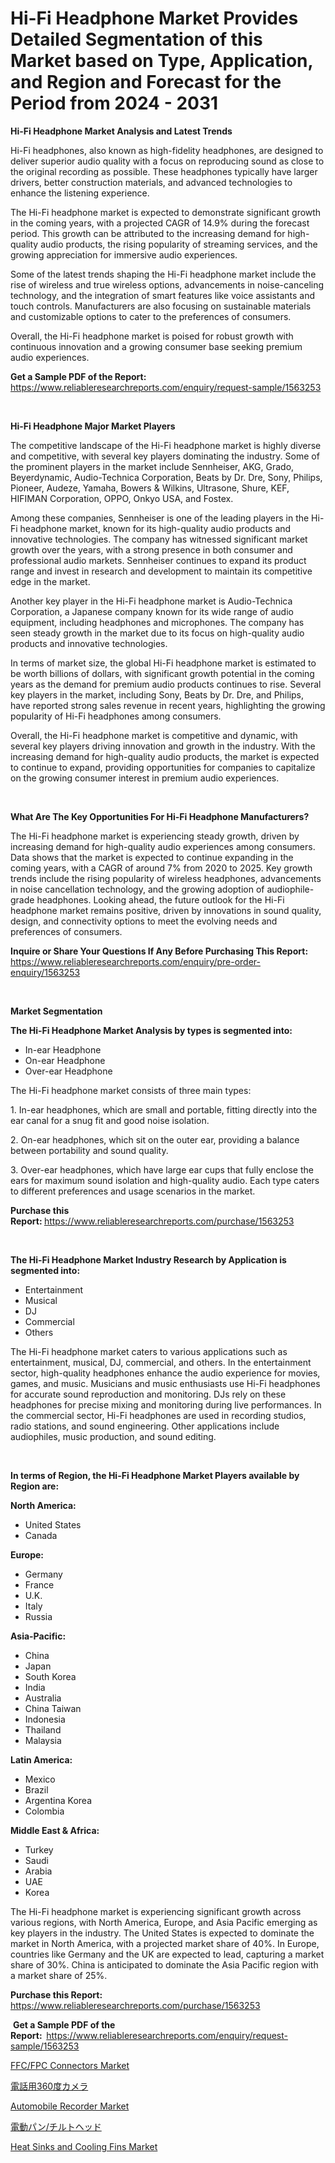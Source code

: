 <p><h1>Hi-Fi Headphone Market Provides Detailed Segmentation of this Market based on Type, Application, and Region and Forecast for the Period from 2024 - 2031</h1></p><p><strong>Hi-Fi Headphone Market Analysis and Latest Trends</strong></p>
<p><p>Hi-Fi headphones, also known as high-fidelity headphones, are designed to deliver superior audio quality with a focus on reproducing sound as close to the original recording as possible. These headphones typically have larger drivers, better construction materials, and advanced technologies to enhance the listening experience.</p><p>The Hi-Fi headphone market is expected to demonstrate significant growth in the coming years, with a projected CAGR of 14.9% during the forecast period. This growth can be attributed to the increasing demand for high-quality audio products, the rising popularity of streaming services, and the growing appreciation for immersive audio experiences.</p><p>Some of the latest trends shaping the Hi-Fi headphone market include the rise of wireless and true wireless options, advancements in noise-canceling technology, and the integration of smart features like voice assistants and touch controls. Manufacturers are also focusing on sustainable materials and customizable options to cater to the preferences of consumers.</p><p>Overall, the Hi-Fi headphone market is poised for robust growth with continuous innovation and a growing consumer base seeking premium audio experiences.</p></p>
<p><strong>Get a Sample PDF of the Report:&nbsp;</strong> <a href="https://www.reliableresearchreports.com/enquiry/request-sample/1563253">https://www.reliableresearchreports.com/enquiry/request-sample/1563253</a></p>
<p>&nbsp;</p>
<p><strong>Hi-Fi Headphone Major Market Players</strong></p>
<p><p>The competitive landscape of the Hi-Fi headphone market is highly diverse and competitive, with several key players dominating the industry. Some of the prominent players in the market include Sennheiser, AKG, Grado, Beyerdynamic, Audio-Technica Corporation, Beats by Dr. Dre, Sony, Philips, Pioneer, Audeze, Yamaha, Bowers & Wilkins, Ultrasone, Shure, KEF, HIFIMAN Corporation, OPPO, Onkyo USA, and Fostex.</p><p>Among these companies, Sennheiser is one of the leading players in the Hi-Fi headphone market, known for its high-quality audio products and innovative technologies. The company has witnessed significant market growth over the years, with a strong presence in both consumer and professional audio markets. Sennheiser continues to expand its product range and invest in research and development to maintain its competitive edge in the market.</p><p>Another key player in the Hi-Fi headphone market is Audio-Technica Corporation, a Japanese company known for its wide range of audio equipment, including headphones and microphones. The company has seen steady growth in the market due to its focus on high-quality audio products and innovative technologies.</p><p>In terms of market size, the global Hi-Fi headphone market is estimated to be worth billions of dollars, with significant growth potential in the coming years as the demand for premium audio products continues to rise. Several key players in the market, including Sony, Beats by Dr. Dre, and Philips, have reported strong sales revenue in recent years, highlighting the growing popularity of Hi-Fi headphones among consumers.</p><p>Overall, the Hi-Fi headphone market is competitive and dynamic, with several key players driving innovation and growth in the industry. With the increasing demand for high-quality audio products, the market is expected to continue to expand, providing opportunities for companies to capitalize on the growing consumer interest in premium audio experiences.</p></p>
<p>&nbsp;</p>
<p><strong>What Are The Key Opportunities For Hi-Fi Headphone Manufacturers?</strong></p>
<p><p>The Hi-Fi headphone market is experiencing steady growth, driven by increasing demand for high-quality audio experiences among consumers. Data shows that the market is expected to continue expanding in the coming years, with a CAGR of around 7% from 2020 to 2025. Key growth trends include the rising popularity of wireless headphones, advancements in noise cancellation technology, and the growing adoption of audiophile-grade headphones. Looking ahead, the future outlook for the Hi-Fi headphone market remains positive, driven by innovations in sound quality, design, and connectivity options to meet the evolving needs and preferences of consumers.</p></p>
<p><strong>Inquire or Share Your Questions If Any Before Purchasing This Report:</strong> <a href="https://www.reliableresearchreports.com/enquiry/pre-order-enquiry/1563253">https://www.reliableresearchreports.com/enquiry/pre-order-enquiry/1563253</a></p>
<p>&nbsp;</p>
<p><strong>Market Segmentation</strong></p>
<p><strong>The Hi-Fi Headphone Market Analysis by types is segmented into:</strong></p>
<p><ul><li>In-ear Headphone</li><li>On-ear Headphone</li><li>Over-ear Headphone</li></ul></p>
<p><p>The Hi-Fi headphone market consists of three main types: </p><p>1. In-ear headphones, which are small and portable, fitting directly into the ear canal for a snug fit and good noise isolation. </p><p>2. On-ear headphones, which sit on the outer ear, providing a balance between portability and sound quality. </p><p>3. Over-ear headphones, which have large ear cups that fully enclose the ears for maximum sound isolation and high-quality audio. Each type caters to different preferences and usage scenarios in the market.</p></p>
<p><strong>Purchase this Report:&nbsp;</strong><a href="https://www.reliableresearchreports.com/purchase/1563253">https://www.reliableresearchreports.com/purchase/1563253</a></p>
<p>&nbsp;</p>
<p><strong>The Hi-Fi Headphone Market Industry Research by Application is segmented into:</strong></p>
<p><ul><li>Entertainment</li><li>Musical</li><li>DJ</li><li>Commercial</li><li>Others</li></ul></p>
<p><p>The Hi-Fi headphone market caters to various applications such as entertainment, musical, DJ, commercial, and others. In the entertainment sector, high-quality headphones enhance the audio experience for movies, games, and music. Musicians and music enthusiasts use Hi-Fi headphones for accurate sound reproduction and monitoring. DJs rely on these headphones for precise mixing and monitoring during live performances. In the commercial sector, Hi-Fi headphones are used in recording studios, radio stations, and sound engineering. Other applications include audiophiles, music production, and sound editing.</p></p>
<p>&nbsp;</p>
<p><strong>In terms of Region, the Hi-Fi Headphone Market Players available by Region are:</strong></p>
<p>
    <p> <strong> North America: </strong>
        <ul>
            <li>United States</li>
            <li>Canada</li>
        </ul>
        </p> 
    <p> <strong> Europe: </strong>
        <ul>
            <li>Germany</li>
            <li>France</li>
            <li>U.K.</li>
            <li>Italy</li>
            <li>Russia</li>
        </ul>
        </p> 
    <p> <strong> Asia-Pacific: </strong>
        <ul>
            <li>China</li>
            <li>Japan</li>
            <li>South Korea</li>
            <li>India</li>
            <li>Australia</li>
            <li>China Taiwan</li>
            <li>Indonesia</li>
            <li>Thailand</li>
            <li>Malaysia</li>
        </ul>
        </p> 
    <p> <strong> Latin America: </strong>
        <ul>
            <li>Mexico</li>
            <li>Brazil</li>
            <li>Argentina Korea</li>
            <li>Colombia</li>
        </ul>
        </p> 
    <p> <strong> Middle East & Africa: </strong>
        <ul>
            <li>Turkey</li>
            <li>Saudi</li>
            <li>Arabia</li>
            <li>UAE</li>
            <li>Korea</li>
        </ul>
    </p>
    </p>
<p><p>The Hi-Fi headphone market is experiencing significant growth across various regions, with North America, Europe, and Asia Pacific emerging as key players in the industry. The United States is expected to dominate the market in North America, with a projected market share of 40%. In Europe, countries like Germany and the UK are expected to lead, capturing a market share of 30%. China is anticipated to dominate the Asia Pacific region with a market share of 25%.</p></p>
<p><strong>Purchase this Report: </strong><a href="https://www.reliableresearchreports.com/purchase/1563253">https://www.reliableresearchreports.com/purchase/1563253</a></p>
<p>&nbsp;<strong>Get a Sample PDF of the Report:&nbsp;&nbsp;</strong><a href="https://www.reliableresearchreports.com/enquiry/request-sample/1563253">https://www.reliableresearchreports.com/enquiry/request-sample/1563253</a></p>
<p><strong></strong></p>
<p><p><a href="https://github.com/jaidynmorantestelletmjzya/Market-Research-Report-List-2/blob/main/ffcfpc-connectors-market.md">FFC/FPC Connectors Market</a></p><p><a href="https://github.com/SantosDicki04/Market-Research-Report-List-1/blob/main/204486412751.md">電話用360度カメラ</a></p><p><a href="https://issuu.com/reportprime-2/docs/automobile-recorder-market-size-2030.pptx">Automobile Recorder Market</a></p><p><a href="https://github.com/moulafa/Market-Research-Report-List-1/blob/main/721870012750.md">電動パン/チルトヘッド</a></p><p><a href="https://github.com/ruddyyedelwadw/Market-Research-Report-List-1/blob/main/heat-sinks-and-cooling-fins-market.md">Heat Sinks and Cooling Fins Market</a></p></p>